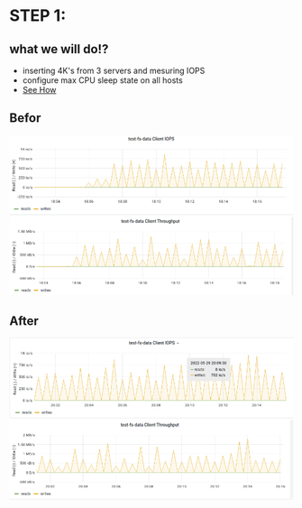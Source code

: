 # STEP 1:
## what we will do!?
- inserting 4K's from 3 servers and mesuring IOPS
- configure max CPU sleep state on all hosts
- [See How](https://askubuntu.com/questions/749349/how-to-set-intel-idle-max-cstate-1)

## Befor
![iops01](../images/iops01)
![throughput01](../images/throughput01)

## After
![iops02](../images/iops02)
![throughput02](../images/throughput02)
